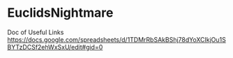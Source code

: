 # EuclidsNightmare
Doc of Useful Links
https://docs.google.com/spreadsheets/d/1TDMrRbSAkBShj78dYoXCIkjOu1SBYTzDCSf2ehWxSxU/edit#gid=0
